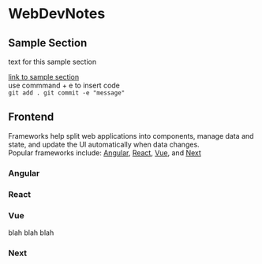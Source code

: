 # WebDevNotes

## Sample Section

text for this sample section 

[link to sample section](#sample-section) \
use commmand + e to insert code \
`git add .
git commit -e "message"`

## Frontend
Frameworks help split web applications into components, manage data and state, and update the UI automatically when data changes. \
Popular frameworks include: [Angular](###Angular), [React](###React), [Vue](###Vue), and [Next](###Next)

### Angular
### React
### Vue
blah blah blah
### Next
